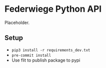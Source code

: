 # Federwiege Python API

Placeholder.

## Setup

- `pip3 install -r requirements_dev.txt`
- `pre-commit install`
- Use flit to publish package to pypi
